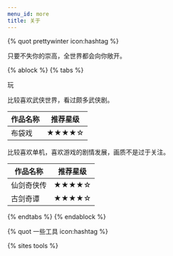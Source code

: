 ```yaml
---
menu_id: more
title: 关于
---
```


{% quot prettywinter icon:hashtag  %}

只要不失你的崇高，全世界都会向你敞开。

{% ablock %}
{% tabs %}
<!-- tab 爱好 -->

玩

<!-- tab 影视 -->

比较喜欢武侠世界，看过颇多武侠剧。

|作品名称|推荐星级|
|--|--|
|布袋戏|★★★★☆|

<!-- tab 游戏 -->

比较喜欢单机，喜欢游戏的剧情发展，画质不是过于关注。

|作品名称|推荐星级|
|--|--|
|仙剑奇侠传|★★★★☆|
|古剑奇谭|★★★★☆|

{% endtabs %}
{% endablock %}


{% quot 一些工具 icon:hashtag  %}

{% sites tools %}